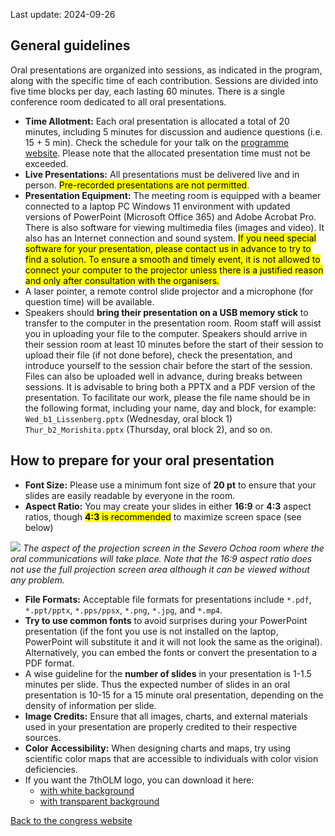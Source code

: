 Last update: 2024-09-26

## General guidelines

Oral presentations are organized into sessions, as indicated in the program, along with the specific time of each contribution. Sessions are divided into five time blocks per day, each lasting 60 minutes. There is a single conference room dedicated to all oral presentations.

- **Time Allotment:** Each oral presentation is allocated a total of 20 minutes, including 5 minutes for discussion and audience questions (i.e. 15 + 5 min). Check the schedule for your talk on the [programme website](https://lherzolite2024.github.io/programme/). Please note that the allocated presentation time must not be exceeded.
- **Live Presentations:** All presentations must be delivered live and in person. <mark>Pre-recorded presentations are not permitted</mark>.
- **Presentation Equipment:** The meeting room is equipped with a beamer connected to a laptop PC Windows 11 environment with updated versions of PowerPoint (Microsoft Office 365) and Adobe Acrobat Pro. There is also software for viewing multimedia files (images and video). It also has an Internet connection and sound system.  <mark>If you need special software for your presentation, please contact us in advance to try to find a solution. To ensure a smooth and timely event, it is not allowed to connect your computer to the projector unless there is a justified reason and only after consultation with the organisers.</mark>
- A laser pointer, a remote control slide projector and a microphone (for question time) will be available.
- Speakers should **bring their presentation on a USB memory stick** to transfer to the computer in the presentation room. Room staff will assist you in uploading your file to the computer. Speakers should arrive in their session room at least 10 minutes before the start of their session to upload their file (if not done before), check the presentation, and introduce yourself to the session chair before the start of the session. Files can also be uploaded well in advance, during breaks between sessions. It is advisable to bring both a PPTX and a PDF version of the presentation. To facilitate our work, please the file name should be in the following format, including your name, day and block, for example: ``Wed_b1_Lissenberg.pptx`` (Wednesday, oral block 1) ``Thur_b2_Morishita.pptx`` (Thursday, oral block 2), and so on.


## How to prepare for your oral presentation

- **Font Size:** Please use a minimum font size of **20 pt** to ensure that your slides are easily readable by everyone in the room.
- **Aspect Ratio:** You may create your slides in either **16:9** or **4:3** aspect ratios, though <mark>**4:3** is recommended</mark> to maximize screen space (see below)

![](https://raw.githubusercontent.com/lherzolite2024/lherzolite2024.github.io/refs/heads/main/imgs/IMG_20240918_123917.jpg)
_The aspect of the projection screen in the Severo Ochoa room where the oral communications will take place. Note that the 16:9 aspect ratio does not use the full projection screen area although it can be viewed without any problem._

- **File Formats:** Acceptable file formats for presentations include `*.pdf`, `*.ppt/pptx`, `*.pps/ppsx`, `*.png`, `*.jpg`, and `*.mp4`.
- **Try to use common fonts** to avoid surprises during your PowerPoint presentation (if the font you use is not installed on the laptop, PowerPoint will substitute it and it will not look the same as the original). Alternatively, you can embed the fonts or convert the presentation to a PDF format.
- A wise guideline for the **number of slides** in your presentation is 1-1.5 minutes per slide. Thus the expected number of slides in an oral presentation is 10-15 for a 15 minute oral presentation, depending on the density of information per slide.
- **Image Credits:** Ensure that all images, charts, and external materials used in your presentation are properly credited to their respective sources.
- **Color Accessibility:** When designing charts and maps, try using scientific color maps that are accessible to individuals with color vision deficiencies.
- If you want the 7thOLM logo, you can download it here:
  - [with white background](https://raw.githubusercontent.com/lherzolite2024/lherzolite2024.github.io/main/imgs/logo.jpg)
  - [with transparent background](https://raw.githubusercontent.com/lherzolite2024/lherzolite2024.github.io/refs/heads/main/imgs/logo_transparent_background.png)




[Back to the congress website](https://lherzolite2024.github.io/)
